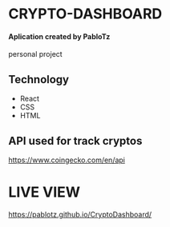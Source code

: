 # CRYPTO-DASHBOARD

#### Aplication created by PabloTz
personal project

## Technology
- React
- CSS
- HTML

## API used for track cryptos
https://www.coingecko.com/en/api

# LIVE VIEW
https://pablotz.github.io/CryptoDashboard/
